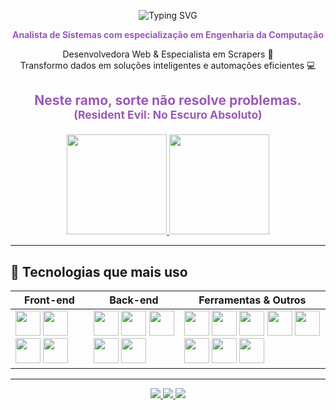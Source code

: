 <div align="center">

![Typing SVG](https://readme-typing-svg.demolab.com?font=Fira+Code&size=32&pause=1000&color=9B59B6&center=true&vCenter=true&width=500&lines=Hi%2C+My+name+is+Sabrina!;)

</div>

<p align="center"><strong style="color:#9B59B6;">Analista de Sistemas com especialização em Engenharia da Computação</strong></p>  

<p align="center">Desenvolvedora Web & Especialista em Scrapers 🚀<br>
Transformo dados em soluções inteligentes e automações eficientes 💻</p>

## <p align="center" style="color:#9B59B6;">Neste ramo, sorte não resolve problemas. <small>(Resident Evil: No Escuro Absoluto)</small></p>

<div align="center">
  <a href="https://github.com/bina663">
    <img height="160em" src="https://github-readme-stats.vercel.app/api?username=bina663&show_icons=true&theme=dracula&include_all_commits=true&count_private=true"/>
    <img height="160em" src="https://github-readme-stats.vercel.app/api/top-langs/?username=bina663&layout=compact&langs_count=7&theme=dracula"/>
  </a>
</div>

---

## 💜 Tecnologias que mais uso

<div align="center">

| Front-end | Back-end | Ferramentas & Outros |
|------------|-----------|--------------------|
| <img src="https://cdn.jsdelivr.net/gh/devicons/devicon/icons/html5/html5-original.svg" width="40"/> <img src="https://cdn.jsdelivr.net/gh/devicons/devicon/icons/css3/css3-original.svg" width="40"/> <img src="https://cdn.jsdelivr.net/gh/devicons/devicon/icons/javascript/javascript-original.svg" width="40"/> <img src="https://cdn.jsdelivr.net/gh/devicons/devicon/icons/react/react-original.svg" width="40"/> | <img src="https://cdn.jsdelivr.net/gh/devicons/devicon/icons/nodejs/nodejs-original.svg" width="40"/> <img src="https://cdn.jsdelivr.net/gh/devicons/devicon/icons/python/python-original.svg" width="40"/> <img src="https://cdn.jsdelivr.net/gh/devicons/devicon/icons/php/php-original.svg" width="40"/> <img src="https://cdn.jsdelivr.net/gh/devicons/devicon/icons/laravel/laravel-plain.svg" width="40"/> <img src="https://cdn.jsdelivr.net/gh/devicons/devicon/icons/csharp/csharp-original.svg" width="40"/> | <img src="https://cdn.jsdelivr.net/gh/devicons/devicon/icons/git/git-original.svg" width="40"/> <img src="https://cdn.jsdelivr.net/gh/devicons/devicon/icons/linux/linux-original.svg" width="40"/> <img src="https://cdn.jsdelivr.net/gh/devicons/devicon/icons/vscode/vscode-original.svg" width="40"/> <img src="https://cdn.jsdelivr.net/gh/devicons/devicon/icons/selenium/selenium-original.svg" width="40"/> <img src="https://cdn.jsdelivr.net/gh/devicons/devicon/icons/docker/docker-original.svg" width="40"/> <img src="https://cdn.jsdelivr.net/gh/devicons/devicon/icons/puppeteer/puppeteer-original.svg" width="40"/> <img src="https://cdn.jsdelivr.net/gh/devicons/devicon/icons/googlecloud/googlecloud-original.svg" width="40"/> <img src="https://cdn.jsdelivr.net/gh/devicons/devicon/icons/aws/aws-original.svg" width="40"/> |

</div>


---

<div align="center" style="margin-top:10px;">
 <a href="https://discord.gg/j2KmdrW4" target="_blank">
    <img src="https://img.shields.io/badge/Discord-9B59B6?style=for-the-badge&logo=discord&logoColor=white">
 </a> 
 <a href="mailto:bina.oliver4@gmail.com">
    <img src="https://img.shields.io/badge/Gmail-9B59B6?style=for-the-badge&logo=gmail&logoColor=white">
 </a>
 <a href="https://www.linkedin.com/in/sabrina-oliveira-ba80031b0/" target="_blank">
    <img src="https://img.shields.io/badge/LinkedIn-9B59B6?style=for-the-badge&logo=linkedin&logoColor=white">
 </a> 
</div>
